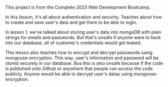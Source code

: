 This project is from the Complete 2023 Web Development Bootcamp.

In this lesson, it's all about authentication and security. Teaches about how to create and save user's data and get them to be able to login.

<!-- Lesson 1 -->
In lesson 1, we've talked about storing user's data into mongoDB with plain strings for emails and passwords. But that's unsafe if anyone were to hack into our database, all of customer's credentials would get leaked.


<!-- Lesson 2 -->
This lesson also teaches how to encrypt and decrypt passwords using mongoose-encryption. This way, user's information and password will be stored securely in our database.
Bus this is also unsafe because if the code is published onto Github or anywhere that people can access the code publicly. Anyone would be able to decrypt user's datas using mongoose-encryption.

<!-- Lesson 3 -->